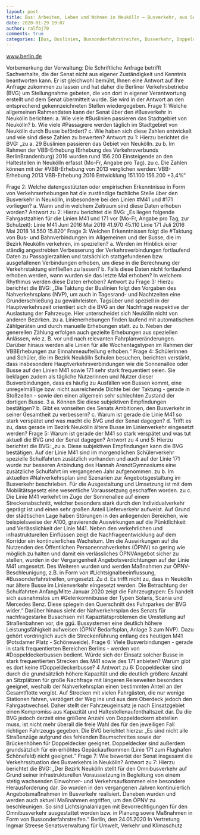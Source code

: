 ```yaml
---
layout: post
title: Bus: Arbeiten, Leben und Wohnen in Neukölln – Busverkehr, aus Senat
date: 2020-01-29 19:07
author: ralfbj70
comments: true
categories: [Bus, Buslinien, Bussonderfahrstreifen, Busverkehr, Doppeldeckerbusse, Doppeldeckerbussen, Fahrzeuge, Gelenkomnibusse, Infrastruktur, Lichtsignalbeeinflussung, M41, Nahverkehrsplan, Passagiere, Taktung, VBB]
---
```

www.berlin.de

Vorbemerkung der Verwaltung:
Die Schriftliche Anfrage betrifft Sachverhalte, die der Senat nicht aus eigener
Zuständigkeit und Kenntnis beantworten kann. Er ist gleichwohl bemüht, Ihnen eine
Antwort auf Ihre Anfrage zukommen zu lassen und hat daher die Berliner
Verkehrsbetriebe (BVG) um Stellungnahme gebeten, die von dort in eigener
Verantwortung erstellt und dem Senat übermittelt wurde. Sie wird in der Antwort an den
entsprechend gekennzeichneten Stellen wiedergegeben.
Frage 1:
Welche allgemeinen Rahmendaten kann der Senat über den #Busverkehr in Neukölln berichten:
a. Wie viele #Buslinien passieren das Stadtgebiet von Neukölln?
b. Wie viele #Passagiere werden täglich im Stadtgebiet von Neukölln durch Busse befördert?
c. Wie haben sich diese Zahlen entwickelt und wie sind diese Zahlen zu bewerten?
Antwort zu 1:
Hierzu berichtet die BVG:
„zu a. 29 Buslinien passieren das Gebiet von Neukölln.
zu b. Im Rahmen der VBB-Erhebung (Erhebung des Verkehrsverbunds BerlinBrandenburg) 2016 wurden rund 156.200 Einsteigende an den Haltestellen in
Neukölln erfasst (Mo-Fr, Angabe pro Tag).
zu c. Die Zahlen können mit der #VBB-Erhebung von 2013 verglichen werden:
VBB-Erhebung 2013 VBB-Erhebung 2016 Entwicklung
151.100 156.200 +3,4%“

Frage 2:
Welche datengestützten oder empirischen Erkenntnisse in Form von Verkehrserhebungen hat die
zuständige fachliche Stelle über den Busverkehr in Neukölln, insbesondere bei den Linien #M41 und #171
vorliegen?
a. Wann und in welchem Zeitraum sind diese Daten erhoben worden?
Antwort zu 2:
Hierzu berichtet die BVG:
„Es liegen folgende Fahrgastzahlen für die Linien M41 und 171 vor (Mo-Fr, Angabe pro
Tag, zur Schulzeit):
Linie M41
Juni 2016 Mai 2019
41.970 45.110
Linie 171
Juli 2016 Mai 2018
14.550 15.820“
Frage 3:
Welchen Erkenntnissen folgt die #Taktung von Bus- und Bahnverbindungen im Allgemeinen und der Busse,
die im Bezirk Neukölln verkehren, im speziellen?
a. Werden im Hinblick einer ständig angestrebten Verbesserung der Verkehrsverbindungen fortlaufend
Daten zu Passagierzahlen und tatsächlich stattgefundenen bzw. ausgefallenen Verbindungen erhoben, um
diese in die Berechnung der Verkehrstaktung einfließen zu lassen?
b. Falls diese Daten nicht fortlaufend erhoben werden, wann wurden sie das letzte Mal erhoben? In
welchem Rhythmus werden diese Daten erhoben?
Antwort zu Frage 3:
Hierzu berichtet die BVG:
„Die Taktung der Buslinien folgt den Vorgaben des Nahverkehrsplans (NVP), um auch in
Tagesrand- und Nachtzeiten eine Grunderschließung zu gewährleisten. Tagsüber und
speziell in der Hauptverkehrszeit orientiert sich die BVG an der Nachfrage respektive der
Auslastung der Fahrzeuge. Hier unterscheidet sich Neukölln nicht von anderen Bezirken.
zu a. Linienerhebungen finden laufend mit automatischen Zählgeräten und durch
manuelle Erhebungen statt.
zu b. Neben der generellen Zählung erfolgen auch gezielte Erhebungen aus speziellen
Anlässen, wie z. B. vor und nach relevanten Fahrplanveränderungen. Darüber
hinaus werden alle Linien für alle Wochentagstypen im Rahmen der VBBErhebungen zur Einnahmeaufteilung erhoben.“
Frage 4:
Schülerinnen und Schüler, die im Bezirk Neukölln Schulen besuchen, berichten verstärkt, dass insbesondere
Hauptverkehrsverbindungen wie die Sonnenallee oder Busse auf den Linien M41 sowie 171 sehr stark
frequentiert seien. Sie beklagen zudem als tägliche Nutzerinnen und Nutzer dieser Busverbindungen, dass
es häufig zu Ausfällen von Bussen kommt, eine unregelmäßige bzw. nicht ausreichende Dichte bei der
Taktung - gerade in Stoßzeiten - sowie den einen allgemein sehr schlechten Zustand der dortigen Busse.
3
a. Können Sie diese subjektiven Empfindungen bestätigen?
b. Gibt es vonseiten des Senats Ambitionen, den Busverkehr in seiner Gesamtheit zu verbessern?
c. Warum ist gerade die Linie M41 so stark verspätet und was macht die BVG und der Senat dagegen?
d. Trifft es zu, dass gerade im Bezirk Neukölln ältere Busse im Linienverkehr eingesetzt werden?
Frage 5:
Warum ist gerade der M41 so stark verspätet und was tut aktuell die BVG und der Senat dagegen?
Antwort zu 4 und 5:
Hierzu berichtet die BVG:
„zu a. Diese subjektiven Empfindungen kann die BVG bestätigen. Auf der Linie M41 sind
im morgendlichen Schülerverkehr spezielle Schulfahrten zusätzlich vorhanden und
auch auf der Linie 171 wurde zur besseren Anbindung des Hannah ArendtGymnasiums eine zusätzliche Schulfahrt im vergangenen Jahr aufgenommen.
zu b. Im aktuellen #Nahverkehrsplan sind Szenarien zur Angebotsgestaltung im
Busverkehr beschrieben. Für die Ausgestaltung und Umsetzung ist mit dem
Mobilitätsgesetz eine wesentliche Voraussetzung geschaffen worden.
zu c. Die Linie M41 verkehrt im Zuge der Sonnenallee auf einem Streckenabschnitt,
welcher besonders stark durch den Individualverkehr geprägt ist und einen sehr
großen Anteil Lieferverkehr aufweist. Auf Grund der städtischen Lage haben
Störungen in den anliegenden Bereichen, wie beispielsweise der A100,
gravierende Auswirkungen auf die Pünktlichkeit und Verlässlichkeit der Linie M41.
Neben den verkehrlichen und infrastrukturellen Einflüssen zeigt die
Nachfrageentwicklung auf dem Korridor ein kontinuierliches Wachstum.
Um die Auswirkungen auf die Nutzenden des Öffentlichen Personennahverkehrs
(ÖPNV) so gering wie möglich zu halten und damit ein verlässliches ÖPNVAngebot sicher zu stellen, wurden in der Vergangenheit Angebotsverdichtungen
auf der Linie M41 umgesetzt. Des Weiteren wurden und werden Maßnahmen zur
ÖPNV-Beschleunigung, z.B. in Form von #Lichtsignalbeeinflussung,
#Bussonderfahrstreifen, umgesetzt.
Zu d. Es trifft nicht zu, dass in Neukölln nur ältere Busse im Linienverkehr eingesetzt
werden. Die Betrachtung der Schulfahrten Anfang/Mitte Januar 2020 zeigt die
Fahrzeugtypen: Es handelt sich ausnahmslos um #Gelenkomnibusse der Typen
Solaris, Scania und Mercedes Benz. Diese spiegeln den Querschnitt des
Fuhrparkes der BVG wider.“
Darüber hinaus sieht der Nahverkehrsplan des Senats für nachfragestarke Busachsen mit
Kapazitätsproblemen die Umstellung auf Straßenbahnen vor, die ggü. Bussystemen eine
deutlich höhere Leistungsfähigkeit aufweisen (ÖPNV Bedarfsplan, Anlage 3 zum NVP).
Dazu gehört vordringlich auch die Streckenführung entlang des heutigen M41 (Potsdamer
Platz - Schöneweide).
Frage 6:
Viele Busverbindungen - gerade in stark frequentierten Bereichen Berlins - werden von #Doppeldeckerbussen
bedient. Würde sich der Einsatz solcher Busse in stark frequentierten Strecken des M41 sowie des 171
anbieten? Warum gibt es dort keine #Doppeldeckerbusse?
4
Antwort zu 6:
Doppeldecker sind durch die grundsätzlich höhere Kapazität und die deutlich größere
Anzahl an Sitzplätzen für große Nachfrage mit längeren Reiseweiten besonders geeignet,
weshalb der Nahverkehrsplan einen bestimmten Anteil an der Gesamtflotte vorgibt. Auf
Strecken mit vielen Fahrgästen, die nur wenige Stationen fahren, verzögert der Weg ins
und aus dem Oberdeck jedoch den Fahrgastwechsel. Daher stellt der Fahrzeugeinsatz je
nach Einsatzgebiet einen Kompromiss aus Kapazität und Haltestellenaufenthaltszeit dar.
Da die BVG jedoch derzeit eine größere Anzahl von Doppeldeckern abstellen muss, ist
nicht mehr überall die freie Wahl des für den jeweiligen Fall richtigen Fahrzeugs gegeben.
Die BVG berichtet hierzu:
„Es sind nicht alle Straßenzüge aufgrund des fehlenden Baumschnittes sowie der
Brückenhöhen für Doppeldecker geeignet. Doppeldecker sind außerdem grundsätzlich für
ein erhöhtes Gepäckaufkommen (Linie 171 zum Flughafen Schönefeld) nicht geeignet.“
Frage 7:
Wie bewertet der Senat insgesamt die Verkehrssituation des Busverkehrs in Neukölln?
Antwort zu 7:
Hierzu berichtet die BVG:
„Der Bezirk Neukölln stellt für den Omnibusverkehr auf Grund seiner infrastrukturellen
Voraussetzung in Begleitung von einem stetig wachsenden Einwohner- und
Verkehrsaufkommen eine besondere Herausforderung dar. So wurden in den
vergangenen Jahren kontinuierlich Angebotsmaßnahmen im Busverkehr realisiert.
Daneben wurden und werden auch aktuell Maßnahmen ergriffen, um den ÖPNV zu
beschleunigen. So sind Lichtsignalanlagen mit Bevorrechtigungen für den
Omnibusverkehr ausgestattet worden bzw. in Planung sowie Maßnahmen in Form von
Bussonderfahrstreifen.“
Berlin, den 24.01.2020
In Vertretung
Ingmar Streese
Senatsverwaltung für
Umwelt, Verkehr und Klimaschutz
